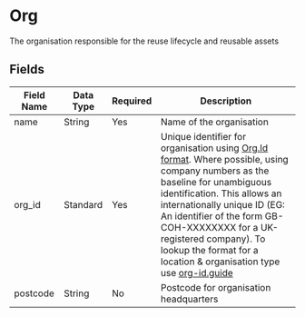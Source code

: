 # Org

The organisation responsible for the reuse lifecycle and reusable assets

## Fields

Field Name | Data Type | Required | Description
---------- | --------- | -------- | -----------
|name|String|Yes|Name of the organisation|
|org_id|Standard|Yes|Unique identifier for organisation using [Org.Id format](https://github.com/OpenDataServices/org-ids/). Where possible, using company numbers as the baseline for unambiguous identification. This allows an internationally unique ID (EG: An identifier of the form GB-COH-XXXXXXXX for a UK-registered company). To lookup the format for a location & organisation type use [org-id.guide](http://org-id.guide/)|
|postcode|String|No|Postcode for organisation headquarters|
